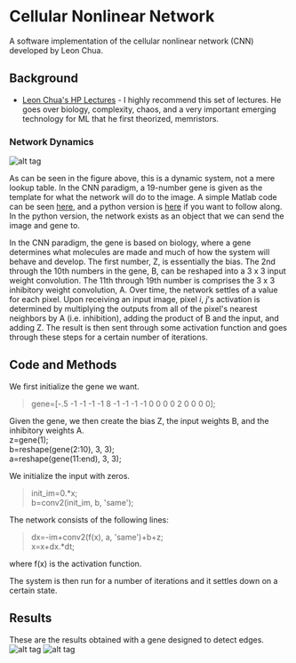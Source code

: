 # Cellular Nonlinear Network
A software implementation of the cellular nonlinear network (CNN) developed by Leon Chua.  

## Background
- [Leon Chua's HP Lectures](https://www.youtube.com/watch?v=I1rLjjjjbbE&index=6&list=PLtS6YX0YOX4eAQ6IrOZSta3xjRXzpcXyi) - I highly recommend this set of lectures. He goes over biology, complexity, chaos, and a very important emerging technology for ML that he first theorized, memristors. 

### Network Dynamics
![alt tag](https://github.com/MichaelTeti/CNN_EdgeDetection/blob/master/CNN_Structure.jpg)


As can be seen in the figure above, this is a dynamic system, not a mere lookup table. In the CNN paradigm, a 19-number gene is given as the template for what the network will do to the image. A simple Matlab code can be seen [here](https://github.com/MichaelTeti/CNN_EdgeDetection/blob/master/EdgeCNN.m), and a python version is [here](https://github.com/MichaelTeti/CNN_EdgeDetection/blob/master/chua_network.py) if you want to follow along. In the python version, the network exists as an object that we can send the image and gene to.  
  
In the CNN paradigm, the gene is based on biology, where a gene determines what molecules are made and much of how the system will behave and develop. The first number, Z, is essentially the bias. The 2nd through the 10th numbers in the gene, B, can be reshaped into a 3 x 3 input weight convolution. The 11th through 19th number is comprises the 3 x 3 inhibitory weight convolution, A. Over time, the network settles of a value for each pixel. Upon receiving an input image, pixel *i*, *j*'s activation is determined by multiplying the outputs from all of the pixel's nearest neighbors by A (i.e. inhibition), adding the product of B and the input, and adding Z. The result is then sent through some activation function and goes through these steps for a certain number of iterations.

## Code and Methods
We first initialize the gene we want.  
>gene=[-.5 -1 -1 -1 -1 8 -1 -1 -1 -1 0 0 0 0 2 0 0 0 0];  
  
Given the gene, we then create the bias Z, the input weights B, and the inhibitory weights A.  
z=gene(1);  
b=reshape(gene(2:10), 3, 3);  
a=reshape(gene(11:end), 3, 3);  
  
We initialize the input with zeros. 
>init_im=0.*x;  
>b=conv2(init_im, b, 'same');  
  
The network consists of the following lines:  
>dx=-im+conv2(f(x), a, 'same')+b+z;  
>x=x+dx.*dt;  

where f(x) is the activation function.

The system is then run for a number of iterations and it settles down on a certain state. 

## Results
These are the results obtained with a gene designed to detect edges.  
![alt tag](https://github.com/MichaelTeti/CNN_EdgeDetection/blob/master/cnnedgecircle.png)
![alt tag](https://github.com/MichaelTeti/CNN_EdgeDetection/blob/master/edgecnnlena.png)
